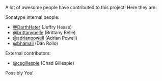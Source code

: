 A lot of awesome people have contributed to this project! Here they are:

Sonatype internal people:

* [@DarthHater](https://github.com/darthhater/) (Jeffry Hesse)
* [@brittanybelle](https://github.com/brittanybelle) (Brittany Belle)
* [@adrianpowell](https://github.com/adrianpowell) (Adrian Powell)
* [@bhamail](https://github.com/bhamail) (Dan Rollo)

External contributors:

* [@csgillespie](https://github.com/csgillespie) (Chad Gillespie)

Possibly You!
